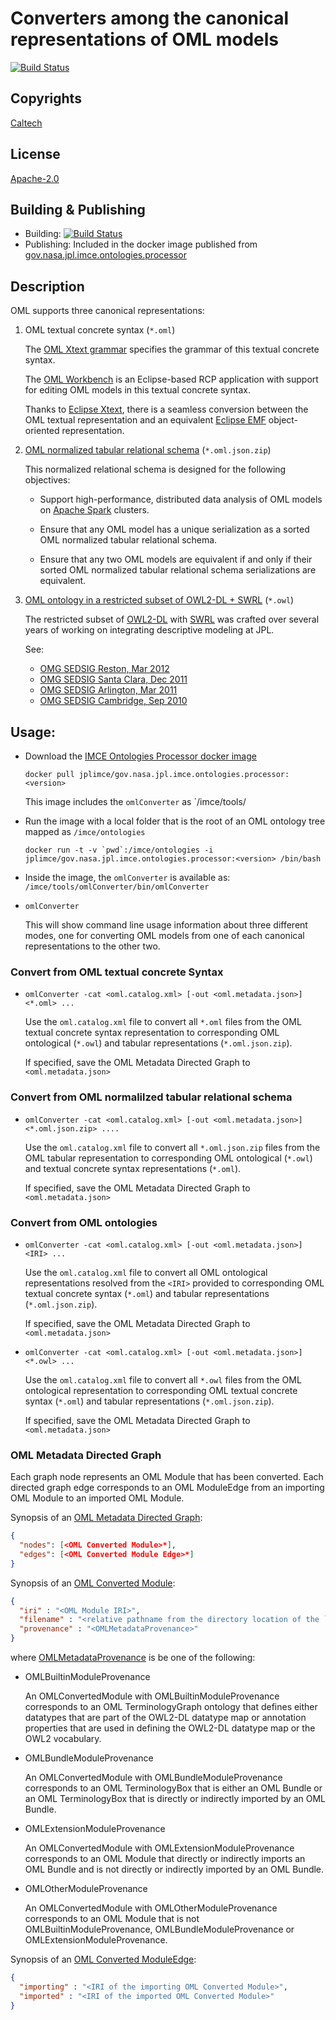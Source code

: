 # Converters among the canonical representations of OML models

[![Build Status](https://travis-ci.org/JPL-IMCE/gov.nasa.jpl.imce.oml.converters.svg?branch=master)](https://travis-ci.org/JPL-IMCE/gov.nasa.jpl.imce.oml.converters)

  
## Copyrights

[Caltech](copyrights/Caltech.md)

## License

[Apache-2.0](http://www.apache.org/licenses/LICENSE-2.0)

## Building & Publishing

- Building: [![Build Status](https://travis-ci.org/JPL-IMCE/gov.nasa.jpl.imce.oml.converters.svg?branch=master)](https://travis-ci.org/JPL-IMCE/gov.nasa.jpl.imce.oml.converters)
- Publishing: Included in the docker image published from [gov.nasa.jpl.imce.ontologies.processor](https://github.com/JPL-IMCE/gov.nasa.jpl.imce.ontologies.processor)

## Description

OML supports three canonical representations:
1) OML textual concrete syntax (`*.oml`)

   The [OML Xtext grammar](https://github.com/JPL-IMCE/gov.nasa.jpl.imce.oml.tycho/blob/master/plugins/core/gov.nasa.jpl.imce.oml.dsl/src/gov/nasa/jpl/imce/oml/dsl/OML.xtext)
   specifies the grammar of this textual concrete syntax.
  
   The [OML Workbench](https://github.com/JPL-IMCE/gov.nasa.jpl.imce.oml.tycho/tree/master/releng/gov.nasa.jpl.imce.oml.product) 
   is an Eclipse-based RCP application with support for editing OML models in this textual concrete syntax.
   
   Thanks to [Eclipse Xtext](https://www.eclipse.org/Xtext/), there is a seamless conversion between the
   OML textual representation and an equivalent [Eclipse EMF](https://www.eclipse.org/modeling/emf/) object-oriented representation.
   
2) [OML normalized tabular relational schema](https://github.com/JPL-IMCE/gov.nasa.jpl.imce.oml.tables) (`*.oml.json.zip`)

   This normalized relational schema is designed for the following objectives:
   - Support high-performance, distributed data analysis of OML models on [Apache Spark](http://spark.apache.org/) clusters.
   
   - Ensure that any OML model has a unique serialization as a sorted OML normalized tabular relational schema.
   
   - Ensure that any two OML models are equivalent if and only if 
     their sorted OML normalized tabular relational schema serializations are equivalent.

3) [OML ontology in a restricted subset of OWL2-DL + SWRL](https://github.com/JPL-IMCE/gov.nasa.jpl.omf.scala.binding.owlapi) (`*.owl`)

   The restricted subset of [OWL2-DL](https://www.w3.org/TR/owl2-syntax/) with [SWRL](https://www.w3.org/Submission/SWRL/)
   was crafted over several years of working on integrating descriptive modeling at JPL.
   
   See:
   - [OMG SEDSIG Reston, Mar 2012](http://syseng.omg.org/syseng_info.htm#Reston-meeting-2012)
   - [OMG SEDSIG Santa Clara, Dec 2011](http://syseng.omg.org/syseng_info.htm#SantaClara-meeting-2011)
   - [OMG SEDSIG Arlington, Mar 2011](http://syseng.omg.org/syseng_info.htm#Arlington-meeting-2011)
   - [OMG SEDSIG Cambridge, Sep 2010](http://syseng.omg.org/syseng_info.htm#Boston-meeting-2010)
   
## Usage:

- Download the [IMCE Ontologies Processor docker image](https://hub.docker.com/r/jplimce/gov.nasa.jpl.imce.ontologies.processor/tags/)


  ```
  docker pull jplimce/gov.nasa.jpl.imce.ontologies.processor:<version>
  ```
  
  This image includes the `omlConverter` as `/imce/tools/

- Run the image with a local folder that is the root of an OML ontology tree mapped as `/imce/ontologies`

  ```
  docker run -t -v `pwd`:/imce/ontologies -i jplimce/gov.nasa.jpl.imce.ontologies.processor:<version> /bin/bash
  ```

- Inside the image, the `omlConverter` is available as: `/imce/tools/omlConverter/bin/omlConverter`

- `omlConverter`

    This will show command line usage information about three different modes,
    one for converting OML models from one of each canonical representations to the other two.
    
### Convert from OML textual concrete Syntax

- `omlConverter -cat <oml.catalog.xml> [-out <oml.metadata.json>] <*.oml> ...`
    
    Use the `oml.catalog.xml` file to convert all `*.oml` files from the OML textual concrete syntax representation 
    to corresponding OML ontological (`*.owl`) and tabular representations (`*.oml.json.zip`).
    
    If specified, save the OML Metadata Directed Graph to `<oml.metadata.json>`
    
### Convert from OML normalilzed tabular relational schema

- `omlConverter -cat <oml.catalog.xml> [-out <oml.metadata.json>] <*.oml.json.zip> ....`
    
   Use the `oml.catalog.xml` file to convert all `*.oml.json.zip` files from the OML tabular representation 
   to corresponding OML ontological (`*.owl`) and textual concrete syntax representations (`*.oml`).
    
   If specified, save the OML Metadata Directed Graph to `<oml.metadata.json>`
    
### Convert from OML ontologies

- `omlConverter -cat <oml.catalog.xml> [-out <oml.metadata.json>] <IRI> ...`
                     
  Use the `oml.catalog.xml` file to convert all OML ontological representations resolved from the `<IRI>` provided
  to corresponding OML textual concrete syntax (`*.oml`) and tabular representations (`*.oml.json.zip`).
      
  If specified, save the OML Metadata Directed Graph to `<oml.metadata.json>`
    
- `omlConverter -cat <oml.catalog.xml> [-out <oml.metadata.json>] <*.owl> ...`
                     
  Use the `oml.catalog.xml` file to convert all `*.owl` files from the OML ontological representation
  to corresponding OML textual concrete syntax (`*.oml`) and tabular representations (`*.oml.json.zip`).
      
  If specified, save the OML Metadata Directed Graph to `<oml.metadata.json>`
  
### OML Metadata Directed Graph

Each graph node represents an OML Module that has been converted.
Each directed graph edge corresponds to an OML ModuleEdge from an importing OML Module to an imported OML Module.

Synopsis of an [OML Metadata Directed Graph](src/main/scala/gov/nasa/jpl/imce/oml/converters/metadata/OMLMetadataGraph.scala):

```json
{
  "nodes": [<OML Converted Module>*],
  "edges": [<OML Converted Module Edge>*]
}
```

Synopsis of an [OML Converted Module](src/main/scala/gov/nasa/jpl/imce/oml/converters/metadata/OMLConvertedModule.scala):

```json
{
  "iri" : "<OML Module IRI>",
  "filename" : "<relative pathname from the directory location of the `oml.catalog.xml` file>",
  "provenance" : "<OMLMetadataProvenance>"
}
```

where [OMLMetadataProvenance](src/main/scala/gov/nasa/jpl/imce/oml/converters/metadata/OMLMetadataProvenance.scala) is be one of the following:

- OMLBuiltinModuleProvenance

    An OMLConvertedModule with OMLBuiltinModuleProvenance
    corresponds to an OML TerminologyGraph ontology that defines either datatypes
    that are part of the OWL2-DL datatype map or annotation properties
    that are used in defining the OWL2-DL datatype map or the OWL2 vocabulary.
    
- OMLBundleModuleProvenance

    An OMLConvertedModule with OMLBundleModuleProvenance
    corresponds to an OML TerminologyBox
    that is either an OML Bundle or an OML TerminologyBox that
    is directly or indirectly imported by an OML Bundle.
    
- OMLExtensionModuleProvenance
    
    An OMLConvertedModule with OMLExtensionModuleProvenance
    corresponds to an OML Module that directly or indirectly
    imports an OML Bundle and is not directly or indirectly imported by an OML Bundle.
    
- OMLOtherModuleProvenance

    An OMLConvertedModule with OMLOtherModuleProvenance
    corresponds to an OML Module that is not OMLBuiltinModuleProvenance,
    OMLBundleModuleProvenance or OMLExtensionModuleProvenance.

Synopsis of an [OML Converted ModuleEdge](src/main/scala/gov/nasa/jpl/imce/oml/converters/metadata/OMLConvertedModuleEdge.scala):

```json
{
  "importing" : "<IRI of the importing OML Converted Module>",
  "imported" : "<IRI of the imported OML Converted Module>"
}
```